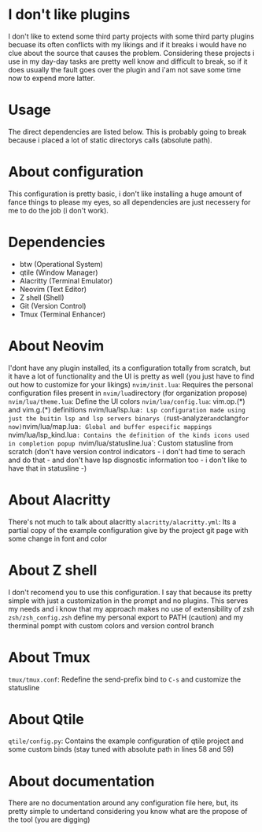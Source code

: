 # I don't like plugins
I don't like to extend some third party projects with some third party plugins becuase its often conflicts with my likings and if it breaks i would have no clue about the source that causes the problem. Considering these projects i use in my day-day tasks are pretty well know and difficult to break, so if it does usually the fault goes over the plugin and i'am not save some time now to expend more latter.

# Usage
The direct dependencies are listed below. This is probably going to break because i placed a lot of static directorys calls (absolute path).

# About configuration
This configuration is pretty basic, i don't like installing a huge amount of fance things to please my eyes, so all dependencies are just necessery for me to do the job (i don't work).

# Dependencies
* btw (Operational System)
* qtile (Window Manager)
* Alacritty (Terminal Emulator)
* Neovim (Text Editor)
* Z shell (Shell)
* Git (Version Control)
* Tmux (Terminal Enhancer)

# About Neovim
I'dont have any plugin installed, its a configuration totally from scratch, but it have a lot of functionality and the UI is pretty as well (you just have to find out how to customize for your likings)
`nvim/init.lua`: Requires the personal configuration files present in `nvim/lua`directory (for organization propose)
`nvim/lua/theme.lua`: Define the UI colors
`nvim/lua/config.lua`: vim.op.(\*) and vim.g.(\*) definitions
nvim/lua/lsp.lua`: Lsp configuration made using just the buitin lsp and lsp servers binarys (`rust-analyzer` and `clang` for now)
`nvim/lua/map.lua`: Global and buffer especific mappings 
`nvim/lua/lsp\_kind.lua`: Contains the definition of the kinds icons used in completion popup
`nvim/lua/statusline.lua`: Custom statusline from scratch (don't have version control indicators - i don't had time to serach and do that -  and don't have lsp disgnostic information too - i don't like to have that in statusline -)

# About Alacritty
There's not much to talk about alacritty
`alacritty/alacritty.yml`: Its a partial copy of the example configuration give by the project git page with some change in font and color

# About Z shell
I don't recomend you to use this configuration. I say that because its pretty simple with just a customization in the prompt and no plugins. This serves my needs and i know that my approach makes no use of extensibility of zsh
`zsh/zsh_config.zsh` define my personal export to PATH (caution) and my therminal pompt with custom colors and version control branch

# About Tmux
`tmux/tmux.conf`: Redefine the send-prefix bind to `C-s` and customize the statusline

# About Qtile
`qtile/config.py`: Contains the example configuration of qtile project and some custom binds (stay tuned with absolute path in lines 58 and 59)

# About documentation
There are no documentation around any configuration file here, but, its pretty simple to undertand considering you know what are the propose of the tool (you are digging)
